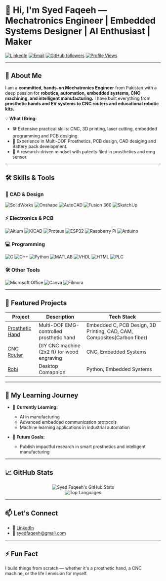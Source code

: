 # 👋 Hi, I'm Syed Faqeeh — Mechatronics Engineer | Embedded Systems Designer | AI Enthusiast | Maker

[![LinkedIn](https://img.shields.io/badge/LinkedIn-Connect-blue?logo=linkedin)](http://www.linkedin.com/in/syed-muhammad-faqeeh-shah-08a7501a3)
[![Email](https://img.shields.io/badge/Email-Contact-red?logo=gmail)](mailto:syedfaqeeh@gmail.com)
[![GitHub followers](https://img.shields.io/github/followers/syedfaqeeh?label=Follow&style=social)](https://github.com/syedfaqeeh)
[![Profile Views](https://komarev.com/ghpvc/?username=syedfaqeeh&color=green)](https://github.com/syedfaqeeh)

---

## 🚀 About Me

I am a **committed, hands-on Mechatronics Engineer** from Pakistan with a deep passion for **robotics, automation, embedded systems, CNC machining, and intelligent manufacturing.** I have built everything from **prosthetic hands and EV systems to CNC routers and educational robotic kits.**

💡 **What I Bring:**
- 🛠️ Extensive practical skills: CNC, 3D printing, laser cutting, embedded programming and PCB desiging.
- 🤖 Experience in Multi-DOF Prosthetics, PCB design, CAD desiging and Battery pack development.
- 🚀 A research-driven mindset with patents filed in prosthetics and emg sensor.

---

## 🛠️ Skills & Tools

### 🚧 CAD & Design
![SolidWorks](https://img.shields.io/badge/SolidWorks-009688?style=for-the-badge&logo=solidworks&logoColor=white)
![Onshape](https://img.shields.io/badge/Onshape-0288D1?style=for-the-badge&logo=onshape&logoColor=white)
![AutoCAD](https://img.shields.io/badge/AutoCAD-E34F26?style=for-the-badge&logo=autodesk&logoColor=white)
![Fusion 360](https://img.shields.io/badge/Fusion%20360-FF6F00?style=for-the-badge&logo=autodesk&logoColor=white)
![SketchUp](https://img.shields.io/badge/SketchUp-FF0000?style=for-the-badge&logo=sketchup&logoColor=white)

### ⚡ Electronics & PCB
![Altium](https://img.shields.io/badge/Altium%20Designer-AEAEAE?style=for-the-badge&logo=altiumdesigner&logoColor=black)
![KiCAD](https://img.shields.io/badge/KiCAD-4479A1?style=for-the-badge&logo=kicad&logoColor=white)
![Proteus](https://img.shields.io/badge/Proteus-6A1B9A?style=for-the-badge)
![ESP32](https://img.shields.io/badge/ESP32-000000?style=for-the-badge&logo=espressif&logoColor=white)
![Raspberry Pi](https://img.shields.io/badge/Raspberry%20Pi-C51A4A?style=for-the-badge&logo=raspberrypi&logoColor=white)
![Arduino](https://img.shields.io/badge/Arduino-00979D?style=for-the-badge&logo=arduino&logoColor=white)

### 💻 Programming
![C](https://img.shields.io/badge/C-00599C?style=for-the-badge&logo=c&logoColor=white)
![C++](https://img.shields.io/badge/C++-00599C?style=for-the-badge&logo=c%2B%2B&logoColor=white)
![Python](https://img.shields.io/badge/Python-3776AB?style=for-the-badge&logo=python&logoColor=white)
![MATLAB](https://img.shields.io/badge/MATLAB-FF6600?style=for-the-badge&logo=mathworks&logoColor=white)
![VHDL](https://img.shields.io/badge/VHDL-800000?style=for-the-badge)
![HTML](https://img.shields.io/badge/HTML-E34F26?style=for-the-badge&logo=html5&logoColor=white)
![PLC](https://img.shields.io/badge/PLC%20Programming-009688?style=for-the-badge)

### 🛠️ Other Tools
![Microsoft Office](https://img.shields.io/badge/Microsoft%20Office-D83B01?style=for-the-badge&logo=microsoftoffice&logoColor=white)
![Canva](https://img.shields.io/badge/Canva-00C4CC?style=for-the-badge&logo=canva&logoColor=white)
![Filmora](https://img.shields.io/badge/Filmora-2C8DBF?style=for-the-badge&logo=filmora&logoColor=white)

---

## 🚧 Featured Projects

| Project | Description | Tech Stack |
|---------|-------------|------------|
| [Prosthetic Hand](https://github.com/syedfaqeeh/Prosthetic-Hand) | Multi-DOF EMG-controlled prosthetic hand | Embedded C, PCB Design, 3D Printing, CAD, CAM, Composites(Carbon fiber) |
| [CNC Router](https://github.com/syedfaqeeh/cnc-router) | DIY CNC machine (2x2 ft) for wood engraving | CNC, Embedded Systems |
| [Robi ](https://github.com/syedfaqeeh/Robi-Desktop-Companion) | Desktop Comapnion | Python, Embedded Systems |

---

## 🎯 My Learning Journey

- 🌱 **Currently Learning:**  
  - AI in manufacturing  
  - Advanced embedded communication protocols  
  - Machine learning applications in industrial automation  

- 🛫 **Future Goals:**  
  - Publish impactful research in smart prosthetics and intelligent manufacturing  


---

## 📈 GitHub Stats

<div align="center">

![Syed Faqeeh's GitHub Stats](https://github-readme-stats.vercel.app/api?username=syedfaqeeh&show_icons=true&theme=radical)  
![Top Languages](https://github-readme-stats.vercel.app/api/top-langs/?username=syedfaqeeh&layout=compact&theme=radical)

</div>

---

## 📫 Let's Connect

- 🔗 [LinkedIn](http://www.linkedin.com/in/syed-muhammad-faqeeh-shah-08a7501a3)
- 📧 syedfaqeeh@gmail.com

---

## ⚡ Fun Fact

I build things from scratch — whether it's a prosthetic hand, a CNC machine, or the life I envision for myself.


